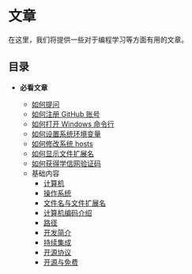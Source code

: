 # 文章

在这里，我们将提供一些对于编程学习等方面有用的文章。

## 目录

- **必看文章**

  - [如何提问](./a-how-to-ask-questions.md)
  - [如何注册 GitHub 账号](./a-how-to-sign-up-a-github-account.md)
  - [如何打开 Windows 命令行](./a-how-to-open-cmd.md)
  - [如何设置系统环境变量](./a-how-to-set-system-env-var.md)
  - [如何修改系统 hosts](./a-how-to-modify-system-hosts.md)
  - [如何显示文件扩展名](./a-how-to-display-filename-extension.md)
  - [如何获得学信网验证码](./a-how-to-get-chsi-code.md)
  - 基础内容
    - [计算机](./a-basic-computer.md)
    - [操作系统](./a-basic-os.md)
    - [文件名与文件扩展名](./a-basic-file-extension.md)
    - [计算机编码介绍](./a-basic-encoding.md)
    - [路径](./a-basic-path.md)
    - [开发简介](./a-basic-develop.md)
    - [持续集成](./a-basic-ci.md)
    - [开源协议](./a-basic-license.md)
    - [开源与免费](./a-basic-open-source-and-free.md)
